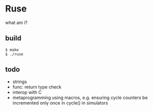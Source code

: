 # Ruse

what am i?

## build

```
$ make
$ ./ruse
```

## todo

* strings
* func: return type check
* interop with C
* metaprogramming using macros, e.g. ensuring cycle counters be incremented
  only once in cycle() in simulators
